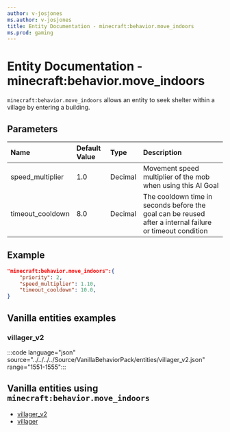 ```yaml
---
author: v-josjones
ms.author: v-josjones
title: Entity Documentation - minecraft:behavior.move_indoors
ms.prod: gaming
---
```


# Entity Documentation - minecraft:behavior.move_indoors

`minecraft:behavior.move_indoors` allows an entity to seek shelter within a village by entering a building.

## Parameters

|Name |Default Value  |Type  |Description  |
|:----------|:----------|:----------|:----------|
|speed_multiplier| 1.0| Decimal| Movement speed multiplier of the mob when using this AI Goal |
| timeout_cooldown| 8.0| Decimal| The cooldown time in seconds before the goal can be reused after a internal failure or timeout condition |

## Example

```json
"minecraft:behavior.move_indoors":{
    "priority": 2,
    "speed_multiplier": 1.10,
    "timeout_cooldown": 10.0,
}
```

## Vanilla entities examples

### villager_v2

:::code language="json" source="../../../../Source/VanillaBehaviorPack/entities/villager_v2.json" range="1551-1555":::

## Vanilla entities using `minecraft:behavior.move_indoors`

- [villager_v2](../../../../Source/VanillaBehaviorPack_Snippets/entities/villager_v2.md)
- [villager](../../../../Source/VanillaBehaviorPack_Snippets/entities/villager.md)
